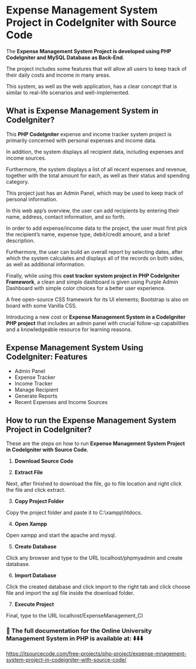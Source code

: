 # Expense Management System Project in CodeIgniter with Source Code
The **Expense Management System Project is developed using PHP CodeIgniter and MySQL Database as Back-End**.

The project includes some features that will allow all users to keep track of their daily costs and income in many areas.

This system, as well as the web application, has a clear concept that is similar to real-life scenarios and well-implemented.

## What is Expense Management System in CodeIgniter?

This **PHP CodeIgniter** expense and income tracker system project is primarily concerned with personal expenses and income data.

In addition, the system displays all recipient data, including expenses and income sources. 

Furthermore, the system displays a list of all recent expenses and revenue, together with the total amount for each, as well as their status and spending category.

This project just has an Admin Panel, which may be used to keep track of personal information. 

In this web app’s overview, the user can add recipients by entering their name, address, contact information, and so forth.

In order to add expense/income data to the project, the user must first pick the recipient’s name, expense type, debit/credit amount, and a brief description.

Furthermore, the user can build an overall report by selecting dates, after which the system calculates and displays all of the records on both sides, as well as additional information.

Finally, while using this **cost tracker system project in PHP CodeIgniter Framework**, a clean and simple dashboard is given using Purple Admin Dashboard with simple color choices for a better user experience.

A free open-source CSS framework for its UI elements; Bootstrap is also on board with some Vanilla CSS. 

Introducing a new cost or **Expense Management System in a CodeIgniter PHP project** that includes an admin panel with crucial follow-up capabilities and a knowledgeable resource for learning reasons.

## Expense Management System Using CodeIgniter: Features

* Admin Panel
* Expense Tracker
* Income Tracker
* Manage Recipient
* Generate Reports
* Recent Expenses and Income Sources

## How to run the Expense Management System Project in CodeIgniter?

These are the steps on how to run **Expense Management System Project in CodeIgniter with Source Code.**

1. **Download Source Code**

2. **Extract File**

Next, after finished to download the file, go to file location and right click the file and click extract.

3. **Copy Project Folder**

Copy the project folder and paste it to C:\xampp\htdocs.

4. **Open Xampp**

Open xampp and start the apache and mysql.

5. **Create Database**

Click any browser and type to the URL localhost/phpmyadmin and create database.

6. **Import Database**

Click the created database and click import to the right tab and click choose file and import the sql file inside the download folder.

7. **Execute Project**

Final, type to the URL localhost/ExpenseManagement_CI

### 📌 The full documentation for the Online University Management System in PHP is available at: ⬇️⬇️⬇️
https://itsourcecode.com/free-projects/php-project/expense-mnagement-system-project-in-codeigniter-with-source-code/

